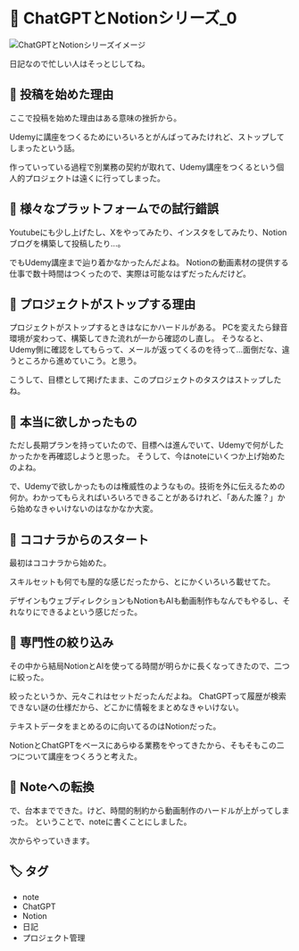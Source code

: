 # 📝 ChatGPTとNotionシリーズ_0

![ChatGPTとNotionシリーズイメージ](/images/note/n107c8bab0b78_4ac741311dba50baa8baa59b043b4294.png)

日記なので忙しい人はそっとじしてね。

## 🎯 投稿を始めた理由

ここで投稿を始めた理由はある意味の挫折から。

Udemyに講座をつくるためにいろいろとがんばってみたけれど、ストップしてしまったという話。

作っていっている過程で別業務の契約が取れて、Udemy講座をつくるという個人的プロジェクトは遠くに行ってしまった。

## 🔄 様々なプラットフォームでの試行錯誤

Youtubeにも少し上げたし、Xをやってみたり、インスタをしてみたり、Notionブログを構築して投稿したり...。

でもUdemy講座まで辿り着かなかったんだよね。
Notionの動画素材の提供する仕事で数十時間はつくったので、実際は可能なはずだったんだけど。

## 🚧 プロジェクトがストップする理由

プロジェクトがストップするときはなにかハードルがある。
PCを変えたら録音環境が変わって、構築してきた流れが一から確認のし直し。
そうなると、Udemy側に確認をしてもらって、メールが返ってくるのを待って...面倒だな、違うところから進めていこう。と思う。

こうして、目標として掲げたまま、このプロジェクトのタスクはストップしたね。

## 🎯 本当に欲しかったもの

ただし長期プランを持っていたので、目標へは進んでいて、Udemyで何がしたかったかを再確認しようと思った。
そうして、今はnoteにいくつか上げ始めたのよね。

で、Udemyで欲しかったものは権威性のようなもの。技術を外に伝えるための何か。わかってもらえればいろいろできることがあるけれど、「あんた誰？」から始めなきゃいけないのはなかなか大変。

## 🌟 ココナラからのスタート

最初はココナラから始めた。

スキルセットも何でも屋的な感じだったから、とにかくいろいろ載せてた。

デザインもウェブディレクションもNotionもAIも動画制作もなんでもやるし、それなりにできるよという感じだった。

## 🎯 専門性の絞り込み

その中から結局NotionとAIを使ってる時間が明らかに長くなってきたので、二つに絞った。

絞ったというか、元々これはセットだったんだよね。
ChatGPTって履歴が検索できない謎の仕様だから、どこかに情報をまとめなきゃいけない。

テキストデータをまとめるのに向いてるのはNotionだった。

NotionとChatGPTをベースにあらゆる業務をやってきたから、そもそもこの二つについて講座をつくろうと考えた。

## 📝 Noteへの転換

で、台本までできた。けど、時間的制約から動画制作のハードルが上がってしまった。
ということで、noteに書くことにしました。

次からやっていきます。

## 🏷️ タグ

- note
- ChatGPT
- Notion
- 日記
- プロジェクト管理